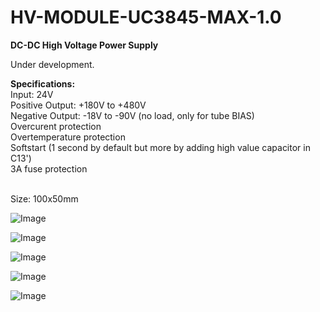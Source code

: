 # HV-MODULE-UC3845-MAX-1.0

<b>DC-DC High Voltage Power Supply</b>

Under development.

<b>Specifications:</b><br>
Input: 24V<br>
Positive Output: +180V to +480V<br>
Negative Output: -18V to -90V (no load, only for tube BIAS)<br>
Overcurent protection<br>
Overtemperature protection<br>
Softstart (1 second by default but more by adding high value capacitor in C13')<br>
3A fuse protection<br>
<br>

Size: 100x50mm


![Image](https://github.com/user-attachments/assets/9b3c2ba3-e933-4e6f-82dc-542f33ca8f26)

![Image](https://github.com/user-attachments/assets/039775f5-10e9-491c-a3cd-ccde33586b50)

![Image](https://github.com/user-attachments/assets/a1e0d35e-9e8c-4b9f-b3cd-08e50aca7194)

![Image](https://github.com/user-attachments/assets/244a9ded-29e9-4300-b996-53bdb50c9d68)

![Image](https://github.com/user-attachments/assets/6f832a9f-015d-4b5d-9e98-8ba5919f2a31)



